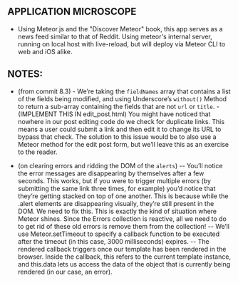 ## APPLICATION MICROSCOPE

* Using Meteor.js and the "Discover Meteor" book, this app serves as a news feed similar to that of Reddit. Using meteor's internal server, running on local host with live-reload, but will deploy via Meteor CLI to web and iOS alike.






## NOTES:

* (from commit 8.3) - We’re taking the `fieldNames` array that contains a list of the fields being modified, and using Underscore’s `without()` Method to return a sub-array containing the fields that are not `url` or `title`. - (IMPLEMENT THIS IN edit_post.html) You might have noticed that nowhere in our post editing code do we check for duplicate links. This means a user could submit a link and then edit it to change its URL to bypass that check. The solution to this issue would be to also use a Meteor method for the edit post form, but we’ll leave this as an exercise to the reader.

* (on clearing errors and ridding the DOM of the `alerts`)
-- You’ll notice the error messages are disappearing by themselves after a few seconds. This works, but if you were to trigger multiple errors (by submitting the same link three times, for example) you’d notice that they’re getting stacked on top of one another. This is because while the .alert elements are disappearing visually, they’re still present in the DOM. We need to fix this. This is exactly the kind of situation where Meteor shines. Since the Errors collection is reactive, all we need to do to get rid of these old errors is remove them from the collection!
-- We’ll use Meteor.setTimeout to specify a callback function to be executed after the timeout (in this case, 3000 milliseconds) expires.
-- The rendered callback triggers once our template has been rendered in the browser. Inside the callback, this refers to the current template instance, and this.data lets us access the data of the object that is currently being rendered (in our case, an error).
